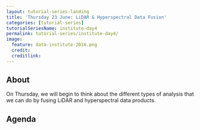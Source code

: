 ```yaml
---
layout: tutorial-series-landing
title: 'Thursday 23 June: LiDAR & Hyperspectral Data Fusion'
categories: [tutorial-series]
tutorialSeriesName: institute-day4
permalink: tutorial-series/institute-day4/
image:
  feature: data-institute-2016.png
  credit:
  creditlink:
---
```

## About

On Thursday, we will begin to think about the different types of analysis
that we can do by fusing LiDAR and hyperspectral data products.


## Agenda
